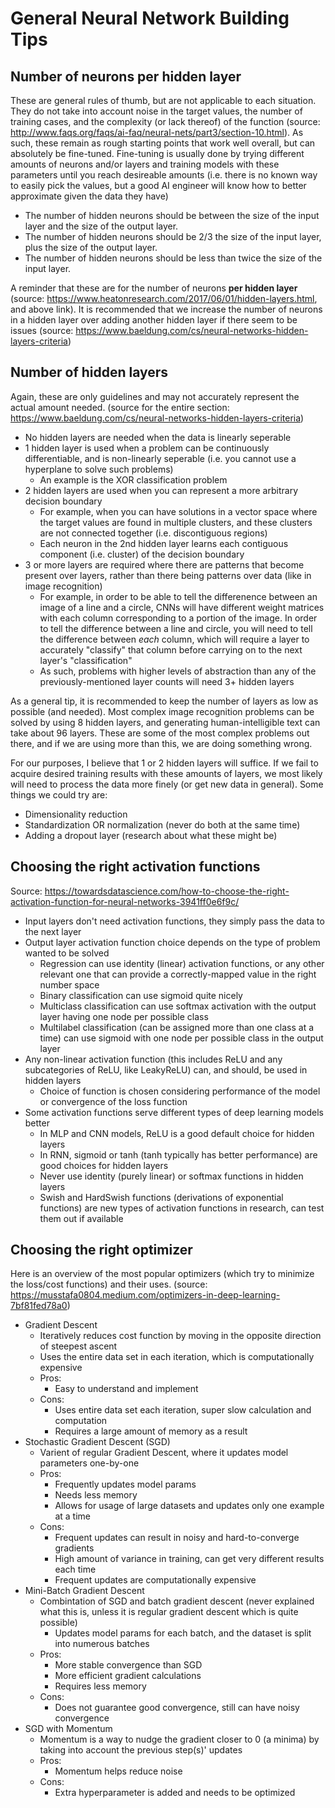 General Neural Network Building Tips
====================================

Number of neurons per hidden layer
----------------------------------

These are general rules of thumb, but are not applicable to each situation. They do not take into account noise in the target values, the number of training cases, and the complexity (or lack thereof) of the function (source: http://www.faqs.org/faqs/ai-faq/neural-nets/part3/section-10.html). As such, these remain as rough starting points that work well overall, but can absolutely be fine-tuned. Fine-tuning is usually done by trying different amounts of neurons and/or layers and training models with these parameters until you reach desireable amounts (i.e. there is no known way to easily pick the values, but a good AI engineer will know how to better approximate given the data they have)

* The number of hidden neurons should be between the size of the input layer and the size of the output layer.
* The number of hidden neurons should be 2/3 the size of the input layer, plus the size of the output layer.
* The number of hidden neurons should be less than twice the size of the input layer.

A reminder that these are for the number of neurons **per hidden layer**
(source: https://www.heatonresearch.com/2017/06/01/hidden-layers.html, and above link). It is recommended that we increase the number of neurons in a hidden layer over adding another hidden layer if there seem to be issues (source: https://www.baeldung.com/cs/neural-networks-hidden-layers-criteria)


Number of hidden layers
-----------------------

Again, these are only guidelines and may not accurately represent the actual amount needed. (source for the entire section: https://www.baeldung.com/cs/neural-networks-hidden-layers-criteria)

* No hidden layers are needed when the data is linearly seperable
* 1 hidden layer is used when a problem can be continuously differentiable, and is non-linearly seperable (i.e. you cannot use a hyperplane to solve such problems)
    - An example is the XOR classification problem
* 2 hidden layers are used when you can represent a more arbitrary decision boundary
    - For example, when you can have solutions in a vector space where the target values are found in multiple clusters, and these clusters are not connected together (i.e. discontiguous regions)
    - Each neuron in the 2nd hidden layer learns each contiguous component (i.e. cluster) of the decision boundary
* 3 or more layers are required where there are patterns that become present over layers, rather than there being patterns over data (like in image recognition)
    - For example, in order to be able to tell the differenence between an image of a line and a circle, CNNs will have different weight matrices with each column corresponding to a portion of the image. In order to tell the difference between a line and circle, you will need to tell the difference between *each* column, which will require a layer to accurately "classify" that column before carrying on to the next layer's "classification"
    - As such, problems with higher levels of abstraction than any of the previously-mentioned layer counts will need 3+ hidden layers

As a general tip, it is recommended to keep the number of layers as low as possible (and needed). Most complex image recognition problems can be solved by using 8 hidden layers, and generating human-intelligible text can take about 96 layers. These are some of the most complex problems out there, and if we are using more than this, we are doing something wrong.

For our purposes, I believe that 1 or 2 hidden layers will suffice. If we fail to acquire desired training results with these amounts of layers, we most likely will need to process the data more finely (or get new data in general). Some things we could try are:
- Dimensionality reduction
- Standardization OR normalization (never do both at the same time)
- Adding a dropout layer (research about what these might be)


Choosing the right activation functions
---------------------------------------

Source: https://towardsdatascience.com/how-to-choose-the-right-activation-function-for-neural-networks-3941ff0e6f9c/

* Input layers don't need activation functions, they simply pass the data to the next layer
* Output layer activation function choice depends on the type of problem wanted to be solved
    - Regression can use identity (linear) activation functions, or any other relevant one that can provide a correctly-mapped value in the right number space
    - Binary classification can use sigmoid quite nicely
    - Multiclass classification can use softmax activation with the output layer having one node per possible class
    - Multilabel classification (can be assigned more than one class at a time) can use sigmoid with one node per possible class in the output layer
* Any non-linear activation function (this includes ReLU and any subcategories of ReLU, like LeakyReLU) can, and should, be used in hidden layers
    - Choice of function is chosen considering performance of the model or convergence of the loss function
* Some activation functions serve different types of deep learning models better
    - In MLP and CNN models, ReLU is a good default choice for hidden layers
    - In RNN, sigmoid or tanh (tanh typically has better performance) are good choices for hidden layers
    - Never use identity (purely linear) or softmax functions in hidden layers
    - Swish and HardSwish functions (derivations of exponential functions) are new types of activation functions in research, can test them out if available


Choosing the right optimizer
----------------------------

Here is an overview of the most popular optimizers (which try to minimize the loss/cost functions) and their uses. (source: https://musstafa0804.medium.com/optimizers-in-deep-learning-7bf81fed78a0)

* Gradient Descent
    - Iteratively reduces cost function by moving in the opposite direction of steepest ascent
    - Uses the entire data set in each iteration, which is computationally expensive
    - Pros:
        - Easy to understand and implement
    - Cons: 
        - Uses entire data set each iteration, super slow calculation and computation
        - Requires a large amount of memory as a result
* Stochastic Gradient Descent (SGD)
    - Varient of regular Gradient Descent, where it updates model parameters one-by-one
    - Pros: 
        - Frequently updates model params
        - Needs less memory
        - Allows for usage of large datasets and updates only one example at a time
    - Cons: 
        - Frequent updates can result in noisy and hard-to-converge gradients
        - High amount of variance in training, can get very different results each time
        - Frequent updates are computationally expensive
* Mini-Batch Gradient Descent
    - Combintation of SGD and batch gradient descent (never explained what this is, unless it is regular gradient descent which is quite possible)
        - Updates model params for each batch, and the dataset is split into numerous batches
    - Pros: 
        - More stable convergence than SGD
        - More efficient gradient calculations
        - Requires less memory
    - Cons:
        - Does not guarantee good convergence, still can have noisy convergence
* SGD with Momentum
    - Momentum is a way to nudge the gradient closer to 0 (a minima) by taking into account the previous step(s)' updates
    - Pros:
        - Momentum helps reduce noise
    - Cons:
        - Extra hyperparameter is added and needs to be optimized